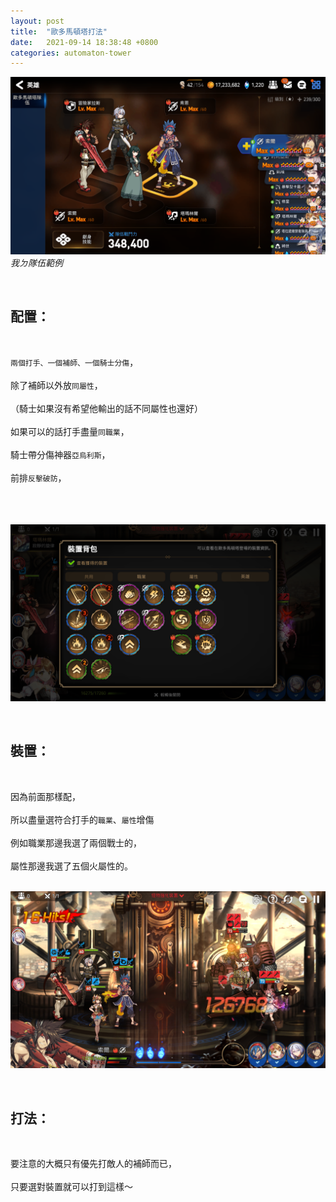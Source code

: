 ```yaml
---
layout: post
title:  "歐多馬頓塔打法"
date:   2021-09-14 18:38:48 +0800
categories: automaton-tower
---
```


![隊伍](/assets/images/automaton-tower/team.png)
<i>我ㄉ隊伍範例</i>

<br>
<h2><b>配置：</b></h2><br>

`兩個打手、一個補師、一個騎士分傷`，<br><br>
除了補師以外放`同屬性`，<br><br>
（騎士如果沒有希望他輸出的話不同屬性也還好）<br><br>
如果可以的話打手盡量`同職業`，<br><br>
騎士帶分傷神器`亞烏利斯`，<br><br>
前排`反擊破防`，<br><br>
<br><br>

![裝置](/assets/images/automaton-tower/devices.png)

<br>
<h2>裝置：</h2><br>

因為前面那樣配，<br><br>
所以盡量選符合打手的`職業`、`屬性`增傷<br><br>
例如職業那邊我選了兩個戰士的，<br><br>
屬性那邊我選了五個火屬性的。<br><br>

![傷害](/assets/images/automaton-tower/damage.png)

<br>
<h2>打法：</h2><br>

要注意的大概只有優先打敵人的補師而已，<br><br>
只要選對裝置就可以打到這樣～<br><br>

